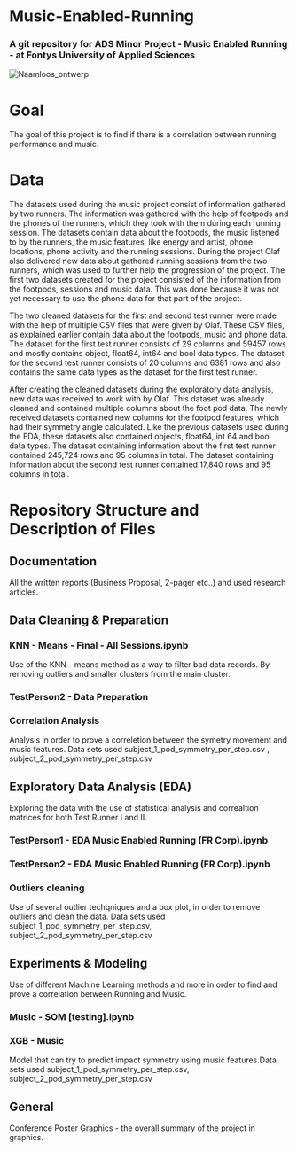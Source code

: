 # Music-Enabled-Running
### A git repository for ADS Minor Project - Music Enabled Running - at Fontys University of Applied Sciences 
![Naamloos_ontwerp](https://user-images.githubusercontent.com/56435256/149590624-5f5041dd-30ee-4a3c-ab78-4a4f17dc9d84.png)
# Goal
The goal of this project is to find if there is a correlation between running performance and music. 

# Data
The datasets used during the music project consist of information gathered by two runners. The information was gathered with the help of footpods and the phones of the runners, which they took with them during each running session. The datasets contain data about the footpods, the music listened to by the runners, the music features, like energy and artist, phone locations, phone activity and the running sessions. During the project Olaf also delivered new data about gathered running sessions from the two runners, which was used to further help the progression of  the project. The first two datasets created for the project consisted of the information from the footpods, sessions and music data. This was done because it was not yet necessary to use the phone data for that part of the project.

The two cleaned datasets for the first and second test runner were made with the help of multiple CSV files that were given by Olaf. These CSV files, as explained earlier contain data about the footpods, music and phone data. The dataset for the first test runner consists of 29 columns and 59457 rows and mostly contains object, float64, int64 and bool data types. The dataset for the second test runner consists of 20 columns and 6381 rows and also contains the same data types as the dataset for the first test runner.

After creating the cleaned datasets during the exploratory data analysis, new data was received to work with by Olaf. This dataset was already cleaned and contained multiple columns about the foot pod data. The newly received datasets contained new columns for the footpod features, which had their symmetry angle calculated. Like the previous datasets used during the EDA, these datasets also contained  objects, float64, int 64 and bool data types. The dataset containing information about the first test runner contained 245,724 rows and 95 columns in total. The dataset containing information about the second test runner contained 17,840 rows and 95 columns in total.
# Repository Structure and Description of Files 
## Documentation
All the written reports (Business Proposal, 2-pager etc..) and used research articles.
## Data Cleaning & Preparation 
### KNN - Means - Final - All Sessions.ipynb 
Use of the KNN - means method as a way to filter bad data records. By removing outliers and smaller clusters from the main cluster. 
### TestPerson2 - Data Preparation
### Correlation Analysis
Analysis in order to prove a correletion between the symetry movement and music features. Data sets used subject_1_pod_symmetry_per_step.csv , subject_2_pod_symmetry_per_step.csv  
## Exploratory Data Analysis (EDA)
Exploring the data with the use of statistical analysis and correaltion matrices for both Test Runner I and II.
### TestPerson1 - EDA Music Enabled Running (FR Corp).ipynb
### TestPerson2 - EDA Music Enabled Running (FR Corp).ipynb
### Outliers cleaning 
Use of several outlier techqniques and a box plot, in order to remove outliers and clean the data. Data sets used subject_1_pod_symmetry_per_step.csv, subject_2_pod_symmetry_per_step.csv  
## Experiments & Modeling
Use of different Machine Learning methods and more in order to find and prove a correlation between Running and Music.
### Music - SOM [testing].ipynb 
### XGB - Music
Model that can try to predict impact symmetry using music features.Data sets used subject_1_pod_symmetry_per_step.csv, subject_2_pod_symmetry_per_step.csv   
## General 
Conference Poster Graphics - the overall summary of the project in graphics.  

